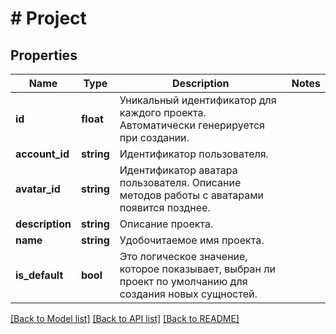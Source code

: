 # # Project

## Properties

Name | Type | Description | Notes
------------ | ------------- | ------------- | -------------
**id** | **float** | Уникальный идентификатор для каждого проекта. Автоматически генерируется при создании. |
**account_id** | **string** | Идентификатор пользователя. |
**avatar_id** | **string** | Идентификатор аватара пользователя. Описание методов работы с аватарами появится позднее. |
**description** | **string** | Описание проекта. |
**name** | **string** | Удобочитаемое имя проекта. |
**is_default** | **bool** | Это логическое значение, которое показывает, выбран ли проект по умолчанию для создания новых сущностей. |

[[Back to Model list]](../../README.md#models) [[Back to API list]](../../README.md#endpoints) [[Back to README]](../../README.md)
